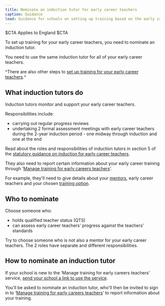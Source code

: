 ```yaml
---
title: Nominate an induction tutor for early career teachers
caption: Guidance
lead: Guidance for schools on setting up training based on the early career framework, part of induction for early career teachers.
---
```


$CTA
Applies to England
$CTA


To set up training for your early career teachers, you need to nominate an induction tutor.

You need to use the same induction tutor for all of your early career teachers.

^There are also other steps to [set up training for your early career teachers](/set-up-training-for-your-early-career-teachers).^

## What induction tutors do

Induction tutors monitor and support your early career teachers.

Responsibilities include:

* carrying out regular progress reviews
* undertaking 2 formal assessment meetings with early career teachers during the 2-year induction period - one midway through induction and one at the end

Read about the roles and responsibilities of induction tutors in section 5 of the [statutory guidance on induction for early career teachers](https://www.gov.uk/government/publications/induction-for-early-career-teachers-england).

They also need to report certain information about your early career training through '[Manage training for early careers teachers](https://manage-training-for-early-career-teachers.education.gov.uk/)'.

For example, they'll need to give details about your [mentors](/choose-mentors-for-early-career-teachers), early career teachers and your chosen [training option](/choose-training-option-early-career-teachers/).

## Who to nominate

Choose someone who:

* holds qualified teacher status (QTS)
* can assess early career teachers' progress against the teachers’ standards

Try to choose someone who is not also a mentor for your early career teachers. The 2 roles have separate and different responsibilities.

## How to nominate an induction tutor

If your school is new to the ‘Manage training for early careers teachers’ service, [send your school a link to use the service](https://manage-training-for-early-career-teachers.education.gov.uk/nominations/resend-email).

You'll be asked to nominate an induction tutor, who'll then be invited to sign in to ‘[Manage training for early careers teachers](https://manage-training-for-early-career-teachers.education.gov.uk/)’ to report information about your training.
